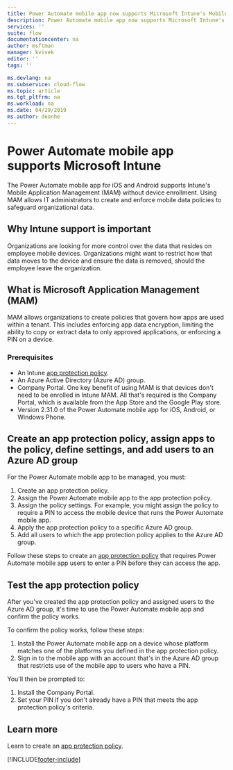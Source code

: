 ```yaml
---
title: Power Automate mobile app now supports Microsoft Intune's Mobile Application Management. | Microsoft Docs
description: Power Automate mobile app now supports Microsoft Intune's Mobile Application Management.
services: ''
suite: flow
documentationcenter: na
author: msftman
manager: kvivek
editor: ''
tags: ''

ms.devlang: na
ms.subservice: cloud-flow
ms.topic: article
ms.tgt_pltfrm: na
ms.workload: na
ms.date: 04/29/2019
ms.author: deonhe
---
```


# Power Automate mobile app supports Microsoft Intune


The Power Automate mobile app for iOS and Android supports Intune's Mobile Application Management (MAM) without device enrollment. Using MAM allows IT administrators to create and enforce mobile data policies to safeguard organizational data.

## Why Intune support is important

Organizations are looking for more control over the data that resides on employee mobile devices. Organizations might want to restrict how that data moves to the device and ensure the data is removed, should the employee leave the organization.

## What is Microsoft Application Management (MAM)

MAM allows organizations to create policies that govern how apps are used within a tenant. This includes enforcing app data encryption, limiting the ability to copy or extract data to only approved applications, or enforcing a PIN on a device.

### Prerequisites

- An Intune [app protection policy](/intune/app-protection-policies).
- An Azure Active Directory (Azure AD) group.
- Company Portal. One key benefit of using MAM is that devices don't need to be enrolled in Intune MAM. All that's required is the Company Portal, which is available from the App Store and the Google Play store.
- Version 2.31.0 of the Power Automate mobile app for iOS, Android, or Windows Phone.

## Create an app protection policy, assign apps to the policy, define settings, and add users to an Azure AD group

For the Power Automate mobile app to be managed, you must:

1. Create an app protection policy.
1. Assign the Power Automate mobile app to the app protection policy.
1. Assign the policy settings. For example, you might assign the policy to require a PIN to access the mobile device that runs the Power Automate mobile app.
1. Apply the app protection policy to a specific Azure AD group.
1. Add all users to which the app protection policy applies to the Azure AD group.

Follow these steps to create an [app protection policy](/intune/app-protection-policies) that requires Power Automate mobile app users to enter a PIN before they can access the app. 


## Test the app protection policy

After you've created the app protection policy and assigned users to the Azure AD group, it's time to use the Power Automate mobile app and confirm the policy works.

To confirm the policy works, follow these steps:

1. Install the Power Automate mobile app on a device whose platform matches one of the platforms you defined in the app protection policy.
1. Sign in to the mobile app with an account that's in the Azure AD group that restricts use of the mobile app to users who have a PIN.

You'll then be prompted to:
1. Install the Company Portal.
1. Set your PIN if you don't already have a PIN that meets the app protection policy's criteria.


## Learn more

Learn to create an [app protection policy](/intune/app-protection-policies).



[!INCLUDE[footer-include](includes/footer-banner.md)]
